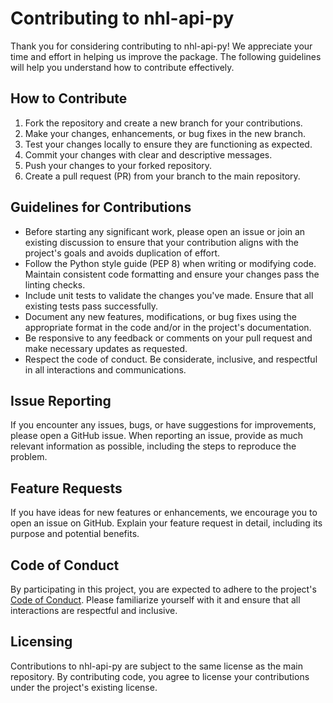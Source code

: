 # Contributing to nhl-api-py

Thank you for considering contributing to nhl-api-py! We appreciate your time and effort in helping us improve the package. The following guidelines will help you understand how to contribute effectively.

## How to Contribute

1. Fork the repository and create a new branch for your contributions.
2. Make your changes, enhancements, or bug fixes in the new branch.
3. Test your changes locally to ensure they are functioning as expected.
4. Commit your changes with clear and descriptive messages.
5. Push your changes to your forked repository.
6. Create a pull request (PR) from your branch to the main repository.

## Guidelines for Contributions

- Before starting any significant work, please open an issue or join an existing discussion to ensure that your contribution aligns with the project's goals and avoids duplication of effort.
- Follow the Python style guide (PEP 8) when writing or modifying code. Maintain consistent code formatting and ensure your changes pass the linting checks.
- Include unit tests to validate the changes you've made. Ensure that all existing tests pass successfully.
- Document any new features, modifications, or bug fixes using the appropriate format in the code and/or in the project's documentation.
- Be responsive to any feedback or comments on your pull request and make necessary updates as requested.
- Respect the code of conduct. Be considerate, inclusive, and respectful in all interactions and communications.

## Issue Reporting

If you encounter any issues, bugs, or have suggestions for improvements, please open a GitHub issue. When reporting an issue, provide as much relevant information as possible, including the steps to reproduce the problem.

## Feature Requests

If you have ideas for new features or enhancements, we encourage you to open an issue on GitHub. Explain your feature request in detail, including its purpose and potential benefits.

## Code of Conduct

By participating in this project, you are expected to adhere to the project's [Code of Conduct](CODE_OF_CONDUCT.md). Please familiarize yourself with it and ensure that all interactions are respectful and inclusive.

## Licensing

Contributions to nhl-api-py are subject to the same license as the main repository. By contributing code, you agree to license your contributions under the project's existing license.
